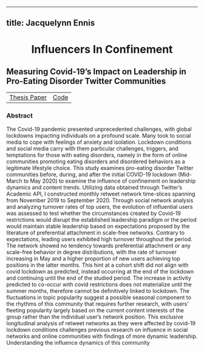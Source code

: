 
---
title: Jacquelynn Ennis
---

<html>
</head>
<body>
  <div align="center">
    <h1 style="text-align: center;">Influencers In Confinement</h1>
  </div>

  <h2>Measuring Covid-19’s Impact on Leadership in Pro-Eating Disorder Twitter Communities</h2>

  <table>
    <tr>
      <td><a href="http://urn.kb.se/resolve?urn=urn:nbn:se:liu:diva-199924">Thesis Paper</a></td>
      <td><a href="https://github.com/jackiwock/portfolio/tree/main/Masters_Thesis/Code">Code</a></td>
    </tr>
  </table>

  <h3>Abstract</h3>

  <p>
    The Covid-19 pandemic presented unprecedented challenges, with global lockdowns impacting individuals on a profound scale. Many took to social media to cope with feelings of anxiety and isolation. Lockdown conditions and social media carry with them particular challenges, triggers, and temptations for those with eating disorders, namely in the form of online communities promoting eating disorders and disordered behaviors as a legitimate lifestyle choice. This study examines pro-eating disorder Twitter communities before, during, and after the initial COVID-19 lockdown (Mid-March to May 2020) to examine the influence of confinement on leadership dynamics and content trends. Utilizing data obtained through Twitter’s Academic API, I constructed monthly retweet network time-slices spanning from November 2019 to September 2020. Through social network analysis and analyzing turnover rates of top users, the evolution of influential users was assessed to test whether the circumstances created by Covid-19 restrictions would disrupt the established leadership paradigm or the period would maintain stable leadership based on expectations proposed by the literature of preferential attachment in scale-free networks. Contrary to expectations, leading users exhibited high turnover throughout the period. The network showed no tendency towards preferential attachment or any scale-free behavior in degree distributions, with the rate of turnover increasing in May and a higher proportion of new users achieving top positions in the latter months. This hint at a cohort shift did not align with covid lockdown as predicted, instead occurring at the end of the lockdown and continuing until the end of the studied period. The increase in activity predicted to co-occur with covid restrictions does not materialize until the summer months, therefore cannot be definitively linked to lockdown. The fluctuations in topic popularity suggest a possible seasonal component to the rhythms of this community that requires further research, with users’ fleeting popularity largely based on the current content interests of the group rather than the individual user’s network position. This exclusive longitudinal analysis of retweet networks as they were affected by covid-19 lockdown conditions challenges previous research on influence in social networks and online communities with findings of more dynamic leadership. Understanding the influence dynamics of this community
  </p>
</body>
</html>
